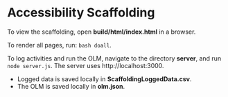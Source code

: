 # Accessibility Scaffolding

To view the scaffolding, open **build/html/index.html** in a browser.

To render all pages, run: `bash doall`.

To log activities and run the OLM, navigate to the directory **server**, and run `node server.js`.
The server uses http://localhost:3000.

- Logged data is saved locally in **ScaffoldingLoggedData.csv**. 
- The OLM is saved locally in **olm.json**.
